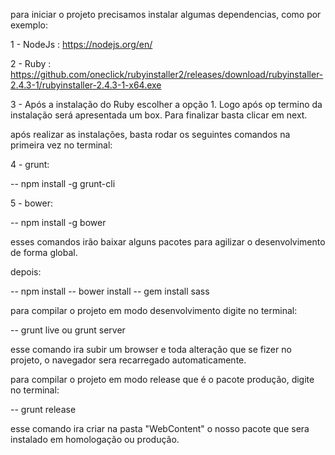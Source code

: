 para iniciar o projeto precisamos instalar algumas dependencias, como por exemplo:

1 - NodeJs : https://nodejs.org/en/

2 - Ruby : https://github.com/oneclick/rubyinstaller2/releases/download/rubyinstaller-2.4.3-1/rubyinstaller-2.4.3-1-x64.exe

3 - Após a instalação do Ruby escolher a opção 1.
    Logo após op termino da instalação será apresentada um box. Para finalizar basta clicar em next.

após realizar as instalações, basta rodar os seguintes comandos na primeira vez no terminal:

4 - grunt: 

-- npm install -g grunt-cli

5 - bower: 

-- npm install -g bower

esses comandos irão baixar alguns pacotes para agilizar o desenvolvimento de forma global.

depois:

-- npm install 
-- bower install
-- gem install sass

para compilar o projeto em modo desenvolvimento digite no terminal: 

-- grunt live ou grunt server

esse comando ira subir um browser e toda alteração que se fizer no projeto, o navegador sera recarregado automaticamente.

para compilar o projeto em modo release que é o pacote produção, digite no terminal: 

-- grunt release

esse comando ira criar na pasta "WebContent" o nosso pacote que sera instalado em homologação ou produção.
